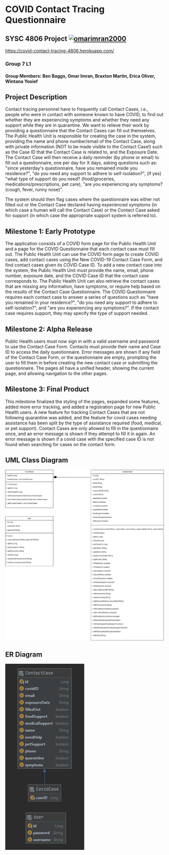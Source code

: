 # COVID Contact Tracing Questionnaire 

## SYSC 4806 Project  [![omarimran2000](https://circleci.com/gh/omarimran2000/COVID-Contact-Tracing.svg?style=shield)](https://app.circleci.com/pipelines/github/omarimran2000/COVID-Contact-Tracing)

https://covid-contact-tracing-4806.herokuapp.com/

### Group 7 L1

#### Group Members: Ben Baggs, Omar Imran, Braxton Martin, Erica Oliver, Wintana Yosief

## Project Description

Contact tracing personnel have to frequently call Contact Cases, i.e., people who were in contact with
someone known to have COVID, to find out whether they are experiencing symptoms and whether they
need any support while they are in quarantine. We want to relieve their work by providing a
questionnaire that the Contact Cases can fill out themselves. The Public Health Unit is responsible for
creating the case in the system, providing the name and phone number/email of the Contact Case, along
with private information (NOT to be made visible to the Contact Case!) such as the Case ID that the
Contact Case is related to, and the Exposure Date. The Contact Case will then receive a daily reminder
(by phone or email) to fill out a questionnaire, one per day for X days, asking questions such as: "since
yesterday's questionnaire, have you remained inside you residence?", "do you need any support to
adhere to self-isolation?", (if yes) "what type of support do you need? (food/groceries,
medications/prescriptions, pet care), "are you experiencing any symptoms? (cough, fever, runny nose)".

The system should then flag cases where the questionnaire was either not filled out or the Contact Case
declared having experienced symptoms (in which case a human will call the Contact Case) or the Contact
Case asked for support (in which case the appropriate support system is referred to).

## Milestone 1: Early Prototype

The application consists of a COVID form page for the Public Health Unit and a page for the COVID Questionnaire that 
each contact case must fill out. The Public Health Unit can use the COVID form page to create COVID cases, add contact 
cases using the New COVID-19 Contact Case Form, and find contact cases given its COVID Case ID. To add a new contact 
case into the system, the Public Health Unit must provide the name, email, phone number, exposure date, and the COVID 
Case ID that the contact case corresponds to. The Public Health Unit can also retrieve the contact cases that are 
missing any information, have symptoms, or require help based on the results of the Contact Case Questionnaire. The 
COVID Questionnaire requires each contact case to answer a series of questions such as "have you remained in your 
residence?", "do you need any support to adhere to self-isolation?", and "are you experiencing any symptoms?". If the 
contact case requires support, they may specify the type of support needed. 

## Milestone 2: Alpha Release

Public Health users must now sign in with a valid username and password to use the Contact Case Form. Contacts must 
provide their name and Case ID to access the daily questionnaire. Error messages are shown if any field of the Contact 
Case Form, or the questionnaire are empty, prompting the user to fill them in before creating the new contact case or 
submitting the questionnaire. The pages all have a unified header, showing the current page, and allowing navigation to 
the other pages. 


## Milestone 3: Final Product

This milestone finalized the styling of the pages, expanded some features, added more error tracking, and added a 
registration page for new Public Health users. A new feature for tracking Contact Cases that are not following 
quarantine was added, and the feature for covid cases needing assistance has been split by the type of assistance 
required (food, medical, or pet support). Contact Cases are only allowed to fill in the questionnaire once, and an error 
message is shown if they attempt to fill it in again. An error message is shown if a covid case with the specified case 
ID is not found when searching for cases on the contact form. 

## UML Class Diagram

![alt text](Diagrams/UML_Diagram.png?raw=true)

## ER Diagram
![alt text](Diagrams/ER_Diagram.png?raw=true)


